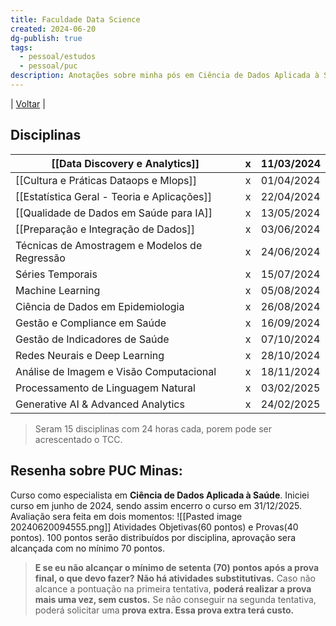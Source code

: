 ```yaml
---
title: Faculdade Data Science
created: 2024-06-20
dg-publish: true
tags:
  - pessoal/estudos
  - pessoal/puc
description: Anotações sobre minha pós em Ciência de Dados Aplicada à Saúde.
---
```

| [Voltar](index) |
## Disciplinas

| [[Data Discovery e Analytics]]                | <center>x</center> | 11/03/2024 |
| --------------------------------------------- | ------------------ | ---------- |
| [[Cultura e Práticas Dataops e Mlops]]        | <center>x</center> | 01/04/2024 |
| [[Estatística Geral - Teoria e Aplicações]]   | <center>x</center> | 22/04/2024 |
| [[Qualidade de Dados em Saúde para IA]]       | <center>x</center> | 13/05/2024 |
| [[Preparação e Integração de Dados]]          | <center>x</center> | 03/06/2024 |
| Técnicas de Amostragem e Modelos de Regressão | <center>x</center> | 24/06/2024 |
| Séries Temporais                              | <center>x</center> | 15/07/2024 |
| Machine Learning                              | <center>x</center> | 05/08/2024 |
| Ciência de Dados em Epidemiologia             | <center>x</center> | 26/08/2024 |
| Gestão e Compliance em Saúde                  | <center>x</center> | 16/09/2024 |
| Gestão de Indicadores de Saúde                | <center>x</center> | 07/10/2024 |
| Redes Neurais e Deep Learning                 | <center>x</center> | 28/10/2024 |
| Análise de Imagem e Visão Computacional       | <center>x</center> | 18/11/2024 |
| Processamento de Linguagem Natural            | <center>x</center> | 03/02/2025 |
| Generative AI & Advanced Analytics            | <center>x</center> | 24/02/2025 |
> Seram 15 disciplinas com 24 horas cada, porem pode ser acrescentado o TCC.
## Resenha sobre PUC Minas:
Curso como especialista em **Ciência de Dados Aplicada à Saúde**.
Iniciei curso em junho de 2024, sendo assim encerro o curso em 31/12/2025.
Avaliação sera feita em dois momentos: 
![[Pasted image 20240620094555.png]]
Atividades Objetivas(60 pontos) e Provas(40 pontos).
100 pontos serão distribuídos por disciplina, aprovação sera alcançada com no mínimo 70 pontos.
> **E se eu não alcançar o mínimo de setenta (70) pontos após a prova final, o que devo fazer?**
> **Não há atividades substitutivas.** 
> Caso não alcance a pontuação na primeira tentativa, **poderá realizar a prova mais uma vez, sem custos.**
> Se não conseguir na segunda tentativa, poderá solicitar uma **prova extra. Essa prova extra terá custo.**
